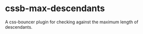 cssb-max-descendants
====================

A css-bouncer plugin for checking against the maximum length of descendants.
